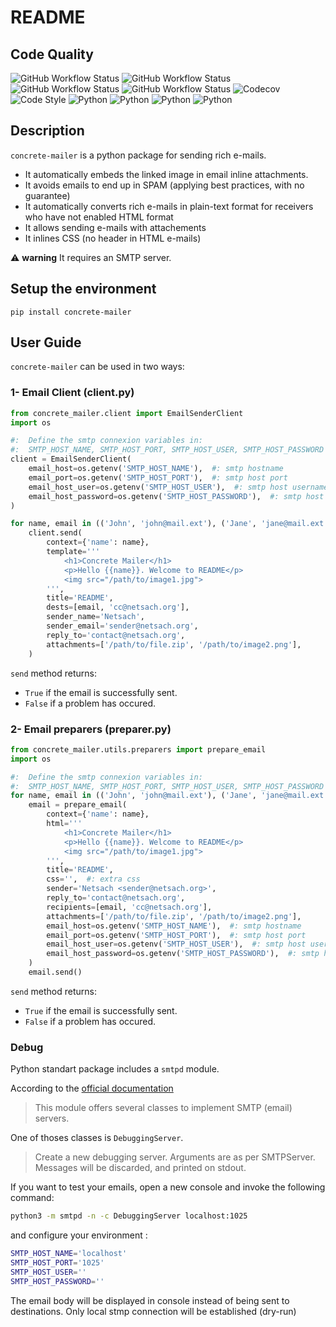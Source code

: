 # README

## Code Quality

![GitHub Workflow Status](https://img.shields.io/github/workflow/status/Netsach/concrete-mailer/Check%20Bandit?label=security)
![GitHub Workflow Status](https://img.shields.io/github/workflow/status/Netsach/concrete-mailer/Check%20Black?label=black)
![GitHub Workflow Status](https://img.shields.io/github/workflow/status/Netsach/concrete-mailer/Lint?label=lint)
![GitHub Workflow Status](https://img.shields.io/github/workflow/status/Netsach/concrete-mailer/Tests?label=tests)
![Codecov](https://img.shields.io/codecov/c/github/Netsach/concrete-mailer?logo=coedcov)
![Code Style](https://img.shields.io/badge/code%20style-black-000000.svg)
![Python](https://img.shields.io/badge/python-2.7-3473A7?logo=python&logoColor=FED646)
![Python](https://img.shields.io/badge/python-3.6-3473A7?logo=python&logoColor=FED646)
![Python](https://img.shields.io/badge/python-3.7-3473A7?logo=python&logoColor=FED646)
![Python](https://img.shields.io/badge/python-3.8-3473A7?logo=python&logoColor=FED646)

## Description

`concrete-mailer` is a python package for sending rich e-mails.

- It automatically embeds the linked image in email inline attachments.
- It avoids emails to end up in SPAM (applying best practices, with no guarantee)
- It automatically converts rich e-mails in plain-text format for receivers who have not enabled HTML format
- It allows sending e-mails with attachements
- It inlines CSS (no header in HTML e-mails)

⚠ **warning** It requires an SMTP server.

## Setup the environment

```shell
pip install concrete-mailer
```

## User Guide

`concrete-mailer` can be used in two ways:

### 1- Email Client (client.py)

```python
from concrete_mailer.client import EmailSenderClient
import os

#:  Define the smtp connexion variables in:
#:  SMTP_HOST_NAME, SMTP_HOST_PORT, SMTP_HOST_USER, SMTP_HOST_PASSWORD
client = EmailSenderClient(
    email_host=os.getenv('SMTP_HOST_NAME'),  #: smtp hostname
    email_port=os.getenv('SMTP_HOST_PORT'),  #: smtp host port
    email_host_user=os.getenv('SMTP_HOST_USER'),  #: smtp host username
    email_host_password=os.getenv('SMTP_HOST_PASSWORD'),  #: smtp host password
)

for name, email in (('John', 'john@mail.ext'), ('Jane', 'jane@mail.ext')):
    client.send(
        context={'name': name},
        template='''
            <h1>Concrete Mailer</h1>
            <p>Hello {{name}}. Welcome to README</p>
            <img src="/path/to/image1.jpg">
        ''',
        title='README',
        dests=[email, 'cc@netsach.org'],
        sender_name='Netsach',
        sender_email='sender@netsach.org',
        reply_to='contact@netsach.org',
        attachments=['/path/to/file.zip', '/path/to/image2.png'],
    )
```

`send` method returns:

- `True` if the email is successfully sent.
- `False` if a problem has occured.

### 2- Email preparers (preparer.py)
```python
from concrete_mailer.utils.preparers import prepare_email
import os

#:  Define the smtp connexion variables in:
#:  SMTP_HOST_NAME, SMTP_HOST_PORT, SMTP_HOST_USER, SMTP_HOST_PASSWORD
for name, email in (('John', 'john@mail.ext'), ('Jane', 'jane@mail.ext')):
    email = prepare_email(
        context={'name': name},
        html='''
            <h1>Concrete Mailer</h1>
            <p>Hello {{name}}. Welcome to README</p>
            <img src="/path/to/image1.jpg">
        ''',
        title='README',
        css='',  #: extra css
        sender='Netsach <sender@netsach.org>',
        reply_to='contact@netsach.org',
        recipients=[email, 'cc@netsach.org'],
        attachments=['/path/to/file.zip', '/path/to/image2.png'],
        email_host=os.getenv('SMTP_HOST_NAME'),  #: smtp hostname
        email_port=os.getenv('SMTP_HOST_PORT'),  #: smtp host port
        email_host_user=os.getenv('SMTP_HOST_USER'),  #: smtp host username
        email_host_password=os.getenv('SMTP_HOST_PASSWORD'),  #: smtp host password
    )
    email.send()
```

`send` method returns:

- `True` if the email is successfully sent.
- `False` if a problem has occured.

### Debug

Python standart package includes a `smtpd` module.

According to the [official documentation](https://docs.python.org/3/library/smtpd.html)

> This module offers several classes to implement SMTP (email) servers.

One of thoses classes is `DebuggingServer`.

> Create a new debugging server. Arguments are as per SMTPServer. Messages will be discarded, and printed on stdout.

If you want to test your emails, open a new console and invoke the following command:

```bash
python3 -m smtpd -n -c DebuggingServer localhost:1025
```

and configure your environment :

```bash
SMTP_HOST_NAME='localhost'
SMTP_HOST_PORT='1025'
SMTP_HOST_USER=''
SMTP_HOST_PASSWORD=''
```
The email body will be displayed in console instead of being sent to destinations. Only local stmp connection will be established (dry-run)
